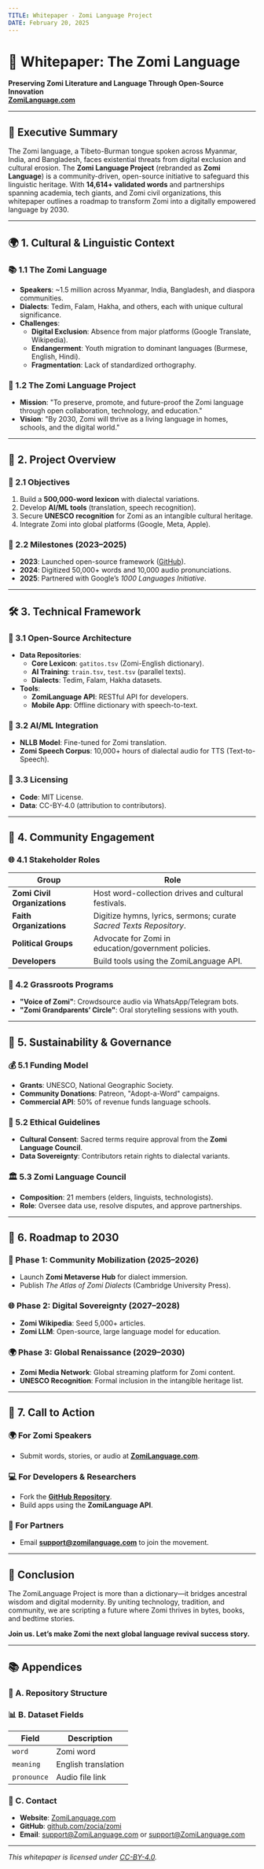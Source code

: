 ```yaml
---
TITLE: Whitepaper - Zomi Language Project
DATE: February 20, 2025
---
```


# 📜 Whitepaper: The Zomi Language  
**Preserving Zomi Literature and Language Through Open-Source Innovation**  
**[ZomiLanguage.com](https://ZomiLanguage.com)**  

---

## 📰 Executive Summary  
The Zomi language, a Tibeto-Burman tongue spoken across Myanmar, India, and Bangladesh, faces existential threats from digital exclusion and cultural erosion. The **Zomi Language Project** (rebranded as **Zomi Language**) is a community-driven, open-source initiative to safeguard this linguistic heritage. With **14,614+ validated words** and partnerships spanning academia, tech giants, and Zomi civil organizations, this whitepaper outlines a roadmap to transform Zomi into a digitally empowered language by 2030.  

---

## 🌍 1. Cultural & Linguistic Context  
### 📚 1.1 The Zomi Language  
- **Speakers**: ~1.5 million across Myanmar, India, Bangladesh, and diaspora communities.  
- **Dialects**: Tedim, Falam, Hakha, and others, each with unique cultural significance.  
- **Challenges**:  
  - **Digital Exclusion**: Absence from major platforms (Google Translate, Wikipedia).  
  - **Endangerment**: Youth migration to dominant languages (Burmese, English, Hindi).  
  - **Fragmentation**: Lack of standardized orthography.  

### 🌟 1.2 The Zomi Language Project  
- **Mission**: "To preserve, promote, and future-proof the Zomi language through open collaboration, technology, and education."  
- **Vision**: "By 2030, Zomi will thrive as a living language in homes, schools, and the digital world."  

---

## 🚀 2. Project Overview  
### 🎯 2.1 Objectives  
1. Build a **500,000-word lexicon** with dialectal variations.  
2. Develop **AI/ML tools** (translation, speech recognition).  
3. Secure **UNESCO recognition** for Zomi as an intangible cultural heritage.  
4. Integrate Zomi into global platforms (Google, Meta, Apple).  

### 📅 2.2 Milestones (2023–2025)  
- **2023**: Launched open-source framework ([GitHub](https://github.com/ZomiLanguage)).  
- **2024**: Digitized 50,000+ words and 10,000 audio pronunciations.  
- **2025**: Partnered with Google’s *1000 Languages Initiative*.  

---

## 🛠️ 3. Technical Framework  
### 🔧 3.1 Open-Source Architecture  
- **Data Repositories**:  
  - **Core Lexicon**: `gatitos.tsv` (Zomi-English dictionary).  
  - **AI Training**: `train.tsv`, `test.tsv` (parallel texts).  
  - **Dialects**: Tedim, Falam, Hakha datasets.  
- **Tools**:  
  - **ZomiLanguage API**: RESTful API for developers.  
  - **Mobile App**: Offline dictionary with speech-to-text.  

### 🤖 3.2 AI/ML Integration  
- **NLLB Model**: Fine-tuned for Zomi translation.  
- **Zomi Speech Corpus**: 10,000+ hours of dialectal audio for TTS (Text-to-Speech).  

### 📜 3.3 Licensing  
- **Code**: MIT License.  
- **Data**: CC-BY-4.0 (attribution to contributors).  

---

## 👥 4. Community Engagement  
### 🌐 4.1 Stakeholder Roles  
| **Group**                     | **Role**                                                                |  
|-------------------------------|-------------------------------------------------------------------------|  
| **Zomi Civil Organizations** | Host word-collection drives and cultural festivals.                      |  
| **Faith Organizations**       | Digitize hymns, lyrics, sermons; curate *Sacred Texts Repository*.      |  
| **Political Groups**          | Advocate for Zomi in education/government policies.                     |  
| **Developers**                | Build tools using the ZomiLanguage API.                                 |  

### 📢 4.2 Grassroots Programs  
- **"Voice of Zomi"**: Crowdsource audio via WhatsApp/Telegram bots.  
- **"Zomi Grandparents’ Circle"**: Oral storytelling sessions with youth.  

---

## 🌱 5. Sustainability & Governance  
### 💰 5.1 Funding Model  
- **Grants**: UNESCO, National Geographic Society.  
- **Community Donations**: Patreon, "Adopt-a-Word" campaigns.  
- **Commercial API**: 50% of revenue funds language schools.  

### 📜 5.2 Ethical Guidelines  
- **Cultural Consent**: Sacred terms require approval from the **Zomi Language Council**.  
- **Data Sovereignty**: Contributors retain rights to dialectal variants.  

### 🏛️ 5.3 Zomi Language Council 
- **Composition**: 21 members (elders, linguists, technologists).  
- **Role**: Oversee data use, resolve disputes, and approve partnerships.  

---

## 📅 6. Roadmap to 2030  
### 🔄 Phase 1: Community Mobilization (2025–2026)  
- Launch **Zomi Metaverse Hub** for dialect immersion.  
- Publish *The Atlas of Zomi Dialects* (Cambridge University Press).  

### 🌐 Phase 2: Digital Sovereignty (2027–2028)  
- **Zomi Wikipedia**: Seed 5,000+ articles.  
- **Zomi LLM**: Open-source, large language model for education.  

### 🌍 Phase 3: Global Renaissance (2029–2030)  
- **Zomi Media Network**: Global streaming platform for Zomi content.  
- **UNESCO Recognition**: Formal inclusion in the intangible heritage list.  

---

## 📢 7. Call to Action  
### 🌍 For Zomi Speakers  
- Submit words, stories, or audio at **[ZomiLanguage.com](https://ZomiLanguage.com)**.  

### 💻 For Developers & Researchers  
- Fork the **[GitHub Repository](https://github.com/zocia/zomi)**.  
- Build apps using the **ZomiLanguage API**.  

### 🤝 For Partners  
- Email **support@zomilanguage.com** to join the movement.

---

## 📝 Conclusion  
The ZomiLanguage Project is more than a dictionary—it bridges ancestral wisdom and digital modernity. By uniting technology, tradition, and community, we are scripting a future where Zomi thrives in bytes, books, and bedtime stories.  

**Join us. Let’s make Zomi the next global language revival success story.**  

---

## 📚 Appendices  
### 📁 A. Repository Structure  

### 📊 B. Dataset Fields  
| Field             | Description                          |
|-------------------|--------------------------------------|
| `word`            | Zomi word                            |
| `meaning`         | English translation                  |
| `pronounce`       | Audio file link                      |

### 📧 C. Contact  
- **Website**: [ZomiLanguage.com](https://ZomiLanguage.com)  
- **GitHub**: [github.com/zocia/zomi](https://github.com/zocia/zomi)  
- **Email**: support@ZomiLanguage.com or support@ZomiLanguage.com

---

*This whitepaper is licensed under [CC-BY-4.0](https://creativecommons.org/licenses/by/4.0/).*  

